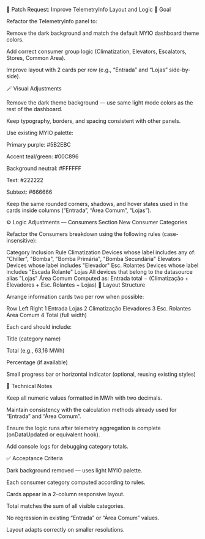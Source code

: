 🧩 Patch Request: Improve TelemetryInfo Layout and Logic
🎯 Goal

Refactor the TelemetryInfo panel to:

Remove the dark background and match the default MYIO dashboard theme colors.

Add correct consumer group logic (Climatization, Elevators, Escalators, Stores, Common Area).

Improve layout with 2 cards per row (e.g., “Entrada” and “Lojas” side-by-side).

🪄 Visual Adjustments

Remove the dark theme background — use same light mode colors as the rest of the dashboard.

Keep typography, borders, and spacing consistent with other panels.

Use existing MYIO palette:

Primary purple: #5B2EBC

Accent teal/green: #00C896

Background neutral: #FFFFFF

Text: #222222

Subtext: #666666

Keep the same rounded corners, shadows, and hover states used in the cards inside columns (“Entrada”, “Área Comum”, “Lojas”).

⚙️ Logic Adjustments — Consumers Section
New Consumer Categories

Refactor the Consumers breakdown using the following rules (case-insensitive):

Category	Inclusion Rule
Climatization	Devices whose label includes any of:
"Chiller", "Bomba", "Bomba Primária", "Bomba Secundária"
Elevators	Devices whose label includes "Elevador"
Esc. Rolantes	Devices whose label includes "Escada Rolante"
Lojas	All devices that belong to the datasource alias "Lojas"
Área Comum	Computed as:
Entrada total − (Climatização + Elevadores + Esc. Rolantes + Lojas)
🧱 Layout Structure

Arrange information cards two per row when possible:

Row	Left	Right
1	Entrada	Lojas
2	Climatização	Elevadores
3	Esc. Rolantes	Área Comum
4	Total (full width)	

Each card should include:

Title (category name)

Total (e.g., 63,16 MWh)

Percentage (if available)

Small progress bar or horizontal indicator (optional, reusing existing styles)

🧩 Technical Notes

Keep all numeric values formatted in MWh with two decimals.

Maintain consistency with the calculation methods already used for “Entrada” and “Área Comum”.

Ensure the logic runs after telemetry aggregation is complete (onDataUpdated or equivalent hook).

Add console logs for debugging category totals.

✅ Acceptance Criteria

 Dark background removed — uses light MYIO palette.

 Each consumer category computed according to rules.

 Cards appear in a 2-column responsive layout.

 Total matches the sum of all visible categories.

 No regression in existing “Entrada” or “Área Comum” values.

 Layout adapts correctly on smaller resolutions.